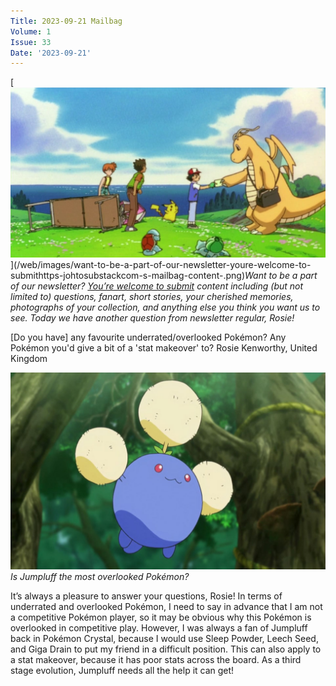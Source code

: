 ```yaml
---
Title: 2023-09-21 Mailbag
Volume: 1
Issue: 33
Date: '2023-09-21'
---
```


[![Want to be a part of our newsletter? [You’re welcome to submit](https://johto.substack.com/s/mailbag) content including (but not limited to) questions, fanart, short stories, your cherished memories, photographs of your collection, and anything else you think you want us to see. Today we have another question from newsletter regular, Rosie!](/web/images/want-to-be-a-part-of-our-newsletter-youre-welcome-to-submithttps-johtosubstackcom-s-mailbag-content-.png)](/web/images/want-to-be-a-part-of-our-newsletter-youre-welcome-to-submithttps-johtosubstackcom-s-mailbag-content-.png)*Want to be a part of our newsletter? [You’re welcome to submit](https://johto.substack.com/s/mailbag) content including (but not limited to) questions, fanart, short stories, your cherished memories, photographs of your collection, and anything else you think you want us to see. Today we have another question from newsletter regular, Rosie!*

\[Do you have\] any favourite underrated/overlooked Pokémon? Any Pokémon you'd give a bit of a 'stat makeover' to?
Rosie Kenworthy, United Kingdom

[![Is Jumpluff the most overlooked Pokémon?](/web/images/is-jumpluff-the-most-overlooked-pokemon.jpeg)](/web/images/is-jumpluff-the-most-overlooked-pokemon.jpeg)*Is Jumpluff the most overlooked Pokémon?*

It’s always a pleasure to answer your questions, Rosie! In terms of underrated and overlooked Pokémon, I need to say in advance that I am not a competitive Pokémon player, so it may be obvious why this Pokémon is overlooked in competitive play. However, I was always a fan of Jumpluff back in Pokémon Crystal, because I would use Sleep Powder, Leech Seed, and Giga Drain to put my friend in a difficult position. This can also apply to a stat makeover, because it has poor stats across the board. As a third stage evolution, Jumpluff needs all the help it can get!